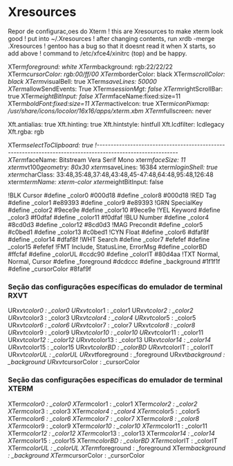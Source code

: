 # Xresources
Repor de configurac,oes do Xterm
! this are Xresources to make xterm look good
! put into ~/.Xresources
! after changing contents, run xrdb -merge .Xresources
! gentoo has a bug so that it doesnt read it when X starts, so add above
! command to /etc/xfce4/xinitrc (top) and be happy.

XTerm*foreground: white
XTerm*background: rgb:22/22/22
XTerm*cursorColor: rgb:00/ff/00
XTerm*borderColor: black
XTerm*scrollColor: black
XTerm*visualBell: true
XTerm*saveLines: 50000
XTerm*allowSendEvents: True
XTerm*sessionMgt: false
XTerm*rightScrollBar: true
XTerm*eightBitInput:  false
XTerm*faceName:fixed:size=11
XTerm*boldFont:fixed:size=11
XTerm*activeIcon: true
XTerm*iconPixmap: /usr/share/icons/locolor/16x16/apps/xterm.xbm
XTerm*fullscreen: never

Xft.antialias:  true
Xft.hinting:    true
Xft.hintstyle:  hintfull
Xft.lcdfilter:  lcdlegacy
Xft.rgba:       rgb

XTerm*selectToClipboard: true
!-----------------------------------------------------------------------------------------------------------
XTerm*faceName: Bitstream Vera Serif Mono
xterm*faceSize: 11
xterm*vt100*geometry: 80x30
xterm*saveLines: 16384
xterm*loginShell: true
xterm*charClass: 33:48,35:48,37:48,43:48,45-47:48,64:48,95:48,126:48
xterm*termName: xterm-color
xterm*eightBitInput: false


!BLK Cursor
#define _color0        #000d18
#define _color8        #000d18
!RED Tag
#define _color1        #e89393
#define _color9        #e89393
!GRN SpecialKey
#define _color2        #9ece9e
#define _color10       #9ece9e
!YEL Keyword
#define _color3        #f0dfaf
#define _color11       #f0dfaf
!BLU Number
#define _color4        #8cd0d3
#define _color12       #8cd0d3
!MAG Precondit
#define _color5        #c0bed1
#define _color13       #c0bed1
!CYN Float
#define _color6        #dfaf8f
#define _color14       #dfaf8f
!WHT Search
#define _color7        #efefef
#define _color15       #efefef
!FMT Include, StatusLine, ErrorMsg
#define _colorBD       #ffcfaf
#define _colorUL       #ccdc90
#define _colorIT       #80d4aa
!TXT Normal, Normal, Cursor
#define _foreground    #dcdccc
#define _background    #1f1f1f
#define _cursorColor   #8faf9f


### Seção das configurações específicas do emulador de terminal RXVT
URxvt*color0         : _color0
URxvt*color1         : _color1
URxvt*color2         : _color2
URxvt*color3         : _color3
URxvt*color4         : _color4
URxvt*color5         : _color5
URxvt*color6         : _color6
URxvt*color7         : _color7
URxvt*color8         : _color8
URxvt*color9         : _color9
URxvt*color10        : _color10
URxvt*color11        : _color11
URxvt*color12        : _color12
URxvt*color13        : _color13
URxvt*color14        : _color14
URxvt*color15        : _color15
URxvt*colorBD        : _colorBD
URxvt*colorIT        : _colorIT
URxvt*colorUL        : _colorUL
URxvt*foreground     : _foreground
URxvt*background     : _background
URxvt*cursorColor    : _cursorColor


### Seção das configurações específicas do emulador de terminal XTERM
XTerm*color0         : _color0
XTerm*color1         : _color1
XTerm*color2         : _color2
XTerm*color3         : _color3
XTerm*color4         : _color4
XTerm*color5         : _color5
XTerm*color6         : _color6
XTerm*color7         : _color7
XTerm*color8         : _color8
XTerm*color9         : _color9
XTerm*color10        : _color10
XTerm*color11        : _color11
XTerm*color12        : _color12
XTerm*color13        : _color13
XTerm*color14        : _color14
XTerm*color15        : _color15
XTerm*colorBD        : _colorBD
XTerm*colorIT        : _colorIT
XTerm*colorUL        : _colorUL
XTerm*foreground     : _foreground
XTerm*background     : _background
XTerm*cursorColor    : _cursorColor
